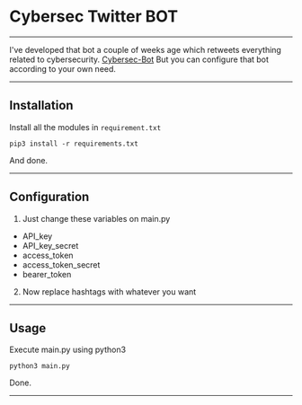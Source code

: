 # Cybersec Twitter BOT 
***
I've developed that bot a couple of weeks age which retweets everything related to cybersecurity. [Cybersec-Bot](https://twitter.com/botcybersec)
But you can configure that bot according to your own need.

***
## Installation
Install all the modules in ```requirement.txt```
```
pip3 install -r requirements.txt
```
And done.

***

## Configuration

1. Just change these variables on main.py
- API_key
- API_key_secret
- access_token
- access_token_secret
- bearer_token

2. Now replace hashtags with whatever you want

***

## Usage

Execute main.py using python3

```
python3 main.py
```
Done.

***

